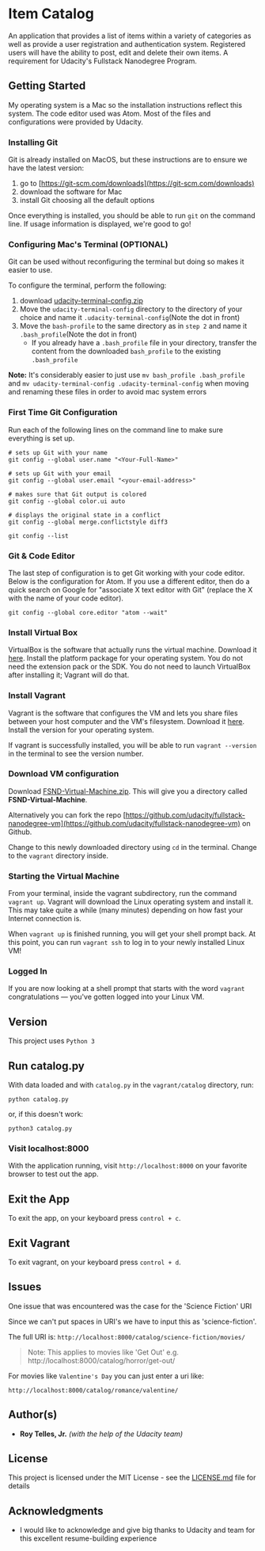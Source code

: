 # Item Catalog

An application that provides a list of items within a variety of categories as well as provide a user registration and authentication system. Registered users will have the ability to post, edit and delete their own items. A requirement for Udacity's Fullstack Nanodegree Program.

## Getting Started

My operating system is a Mac so the installation instructions reflect this system. The code editor used was Atom. Most of the files and configurations were provided by Udacity.

### Installing Git

Git is already installed on MacOS, but these instructions are to ensure we have the latest version:

1. go to [https://git-scm.com/downloads](https://git-scm.com/downloads)
2. download the software for Mac
3. install Git choosing all the default options

Once everything is installed, you should be able to run `git` on the command line. If usage information is displayed, we're good to go!

### Configuring Mac's Terminal (OPTIONAL)

Git can be used without reconfiguring the terminal but doing so makes it easier to use.

To configure the terminal, perform the following:

1. download [udacity-terminal-config.zip](http://video.udacity-data.com.s3.amazonaws.com/topher/2017/March/58d31ce3_ud123-udacity-terminal-config/ud123-udacity-terminal-config.zip)
2. Move the `udacity-terminal-config` directory to the directory of your choice and name it `.udacity-terminal-config`(Note the dot in front)
3. Move the `bash-profile` to the same directory as in `step 2` and name it `.bash_profile`(Note the dot in front)
    * If you already have a `.bash_profile` file in your directory, transfer the content from the downloaded `bash_profile` to the existing `.bash_profile`

**Note:** It's considerably easier to just use
`mv bash_profile .bash_profile`
and `mv udacity-terminal-config .udacity-terminal-config`
when moving and renaming these files in order to avoid mac system errors

### First Time Git Configuration
Run each of the following lines on the command line to make sure everything is set up.
```
# sets up Git with your name
git config --global user.name "<Your-Full-Name>"

# sets up Git with your email
git config --global user.email "<your-email-address>"

# makes sure that Git output is colored
git config --global color.ui auto

# displays the original state in a conflict
git config --global merge.conflictstyle diff3

git config --list
```

### Git & Code Editor

The last step of configuration is to get Git working with your code editor. Below is the configuration for Atom. If you use a different editor, then do a quick search on Google for "associate X text editor with Git" (replace the X with the name of your code editor).
```
git config --global core.editor "atom --wait"
```

### Install Virtual Box

VirtualBox is the software that actually runs the virtual machine. Download it [here](https://www.virtualbox.org/wiki/Download_Old_Builds_5_1). Install the platform package for your operating system. You do not need the extension pack or the SDK. You do not need to launch VirtualBox after installing it; Vagrant will do that.

### Install Vagrant

Vagrant is the software that configures the VM and lets you share files between your host computer and the VM's filesystem. Download it [here](https://www.vagrantup.com/downloads.html). Install the version for your operating system.

If vagrant is successfully installed, you will be able to run `vagrant --version` in the terminal to see the version number.

### Download VM configuration

Download [FSND-Virtual-Machine.zip](https://s3.amazonaws.com/video.udacity-data.com/topher/2018/April/5acfbfa3_fsnd-virtual-machine/fsnd-virtual-machine.zip). This will give you a directory called **FSND-Virtual-Machine**.

Alternatively you can fork the repo [https://github.com/udacity/fullstack-nanodegree-vm](https://github.com/udacity/fullstack-nanodegree-vm) on Github.

Change to this newly downloaded directory using `cd` in the terminal. Change to the `vagrant`
directory inside.

### Starting the Virtual Machine

From your terminal, inside the vagrant subdirectory, run the command `vagrant up`. Vagrant will download the Linux operating system and install it. This may take quite a while (many minutes) depending on how fast your Internet connection is.

When `vagrant up` is finished running, you will get your shell prompt back. At this point, you can run `vagrant ssh` to log in to your newly installed Linux VM!

### Logged In

If you are now looking at a shell prompt that starts with the word `vagrant` congratulations — you've gotten logged into your Linux VM.

## Version

This project uses `Python 3`

## Run catalog.py

With data loaded and with `catalog.py` in the `vagrant/catalog` directory, run:

```
python catalog.py
```

or, if this doesn't work:

```
python3 catalog.py
```

### Visit localhost:8000

With the application running, visit `http://localhost:8000` on your favorite browser to test out the app.

## Exit the App

To exit the app, on your keyboard press `control + c`.

## Exit Vagrant

To exit vagrant, on your keyboard press `control + d`.

## Issues

One issue that was encountered was the case for the 'Science Fiction' URI

Since we can't put spaces in URI's we have to input this as 'science-fiction'.

The full URI is: `http://localhost:8000/catalog/science-fiction/movies/`

> Note: This applies to movies like 'Get Out'
  e.g. http://localhost:8000/catalog/horror/get-out/

For movies like `Valentine's Day` you can just enter a uri like:

`http://localhost:8000/catalog/romance/valentine/`

## Author(s)

* **Roy Telles, Jr.** *(with the help of the Udacity team)*

## License

This project is licensed under the MIT License - see the [LICENSE.md](LICENSE.md) file for details

## Acknowledgments

* I would like to acknowledge and give big thanks to Udacity and team for this excellent resume-building experience

